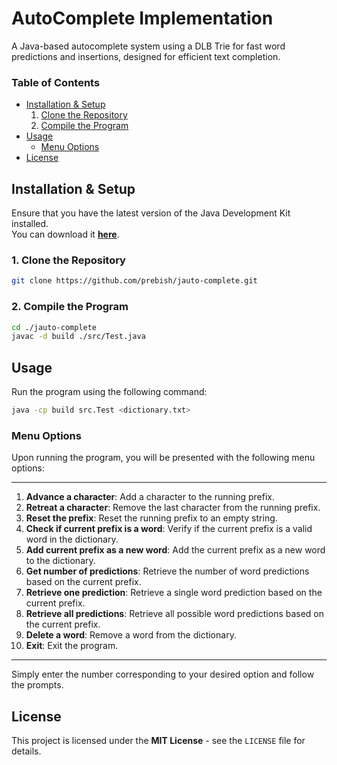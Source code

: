 
# AutoComplete Implementation

A Java-based autocomplete system using a DLB Trie for fast word predictions and insertions, designed for efficient text completion.

### Table of Contents

- [Installation & Setup](#installation--setup)
    1. [Clone the Repository](#1-clone-the-repository)
    2. [Compile the Program](#2-compile-the-program)
- [Usage](#usage)
    - [Menu Options](#menu-options)
- [License](#license)

## Installation & Setup

Ensure that you have the latest version of the Java Development Kit installed.  
You can download it [<u>**here**</u>](https://www.oracle.com/java/technologies/downloads/).

### 1. Clone the Repository
```bash
git clone https://github.com/prebish/jauto-complete.git
```

### 2. Compile the Program
```bash
cd ./jauto-complete
javac -d build ./src/Test.java
```

## Usage

Run the program using the following command:

```bash
java -cp build src.Test <dictionary.txt>
```

### Menu Options

Upon running the program, you will be presented with the following menu options:

*********************************
1. **Advance a character**: Add a character to the running prefix.
2. **Retreat a character**: Remove the last character from the running prefix.
3. **Reset the prefix**: Reset the running prefix to an empty string.
4. **Check if current prefix is a word**: Verify if the current prefix is a valid word in the dictionary.
5. **Add current prefix as a new word**: Add the current prefix as a new word to the dictionary.
6. **Get number of predictions**: Retrieve the number of word predictions based on the current prefix.
7. **Retrieve one prediction**: Retrieve a single word prediction based on the current prefix.
8. **Retrieve all predictions**: Retrieve all possible word predictions based on the current prefix.
9. **Delete a word**: Remove a word from the dictionary.
10. **Exit**: Exit the program.
*********************************

Simply enter the number corresponding to your desired option and follow the prompts.

## License
This project is licensed under the **MIT License** - see the `LICENSE` file for details.
